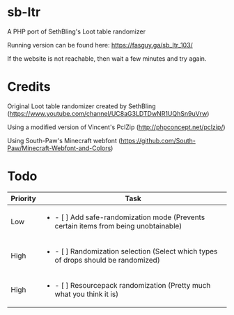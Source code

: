 # sb-ltr
A PHP port of SethBling's Loot table randomizer


Running version can be found here: https://fasguy.ga/sb_ltr_103/

If the website is not reachable, then wait a few minutes and try again.



# Credits
Original Loot table randomizer created by SethBling (https://www.youtube.com/channel/UC8aG3LDTDwNR1UQhSn9uVrw)

Using a modified version of Vincent's PclZip (http://phpconcept.net/pclzip/)

Using South-Paw's Minecraft webfont (https://github.com/South-Paw/Minecraft-Webfont-and-Colors)

# Todo
Priority | Task
------------ | -------------
Low | <ul><li>- [ ] Add safe-randomization mode (Prevents certain items from being unobtainable)</li></ul>
High | <ul><li>- [ ] Randomization selection (Select which types of drops should be randomized)</li></ul>
High | <ul><li>- [ ] Resourcepack randomization (Pretty much what you think it is)</li></ul>
